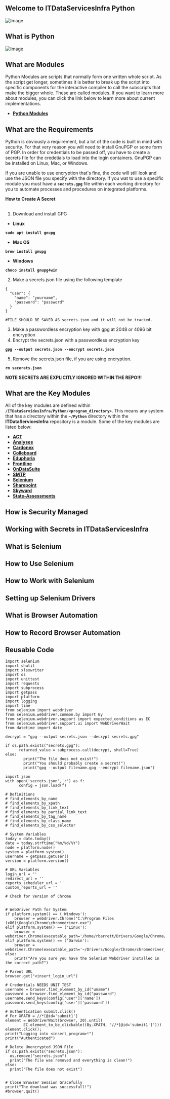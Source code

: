 ## Welcome to ITDataServicesInfra Python
![Image](https://triking-creative.s3.amazonaws.com/Logos/ITDataServicesInfra/ITDataServicesInfra.PNG)

## What is Python
![Image](https://www.python.org/static/img/python-logo@2x.png)

## What are Modules

Python Modules are scripts that normally form one written whole script.
As the script get longer, sometimes it is better to break up the script into specific components for the interactive compiler to call the subscripts that make the bigger whole. These are called modules. If you want to learn more about modules, you can click the link below to learn more about current implementations.

- **[Python Modules](https://docs.python.org/3/tutorial/modules.html)**

## What are the Requirements

Python is obviously a requirement, but a lot of the code is built in mind with security. 
For that very reason you will need to install GnuPGP or some form of PGP. 
In order for credentials to be passed off, you have to create a secrets file for the credetials to load into the login containers.
GnuPGP can be installed on Linux, Mac, or Windows.

If you are unable to use encryption that's fine, the code will still look and use the JSON file you specify with the directory. 
If you wat to use a specific module you must have a **`secrets.gpg`** file within each working directory for you to automate processes and procedures on integrated platforms. 

**How to Create A Secret**
##
1. Download and install GPG 

- **Linux**

**`sudo apt install gnupg`**

- **Mac OS**

**`brew install gnupg`**

- **Windows** 

**`choco install gnupg4win`**

2. Make a secrets.json file using the following template
```
{
  "user": {
    "name": "yourname",
    "password": "password"
  }
}

#FILE SHOULD BE SAVED AS secrets.json and it will not be tracked. 
```
3. Make a passwordless encryption key with gpg at 2048 or 4096 bit encryption
4. Encrypt the secrets.json with a passwordless encryption key

**`gpg --output secrets.json --encrypt secrets.json`**

5. Remove the secrets.json file, if you are using encryption. 

**`rm secerets.json`**

**NOTE SECRETS ARE EXPLICITLY IGNORED WITHIN THE REPO!!!**

## What are the Key Modules

All of the key modules are defined within **`/ITDataServidesInfra/Python/<program_directory>`**. 
This means any system that has a directory within the **`~/Python`** directory within the **ITDataServicesInfra** repository is a module. Some of the key modules are listed below:

- **[ACT](https://github.com/Richard-Barrett/ITDataServicesInfra/tree/master/Python/ACT)**
- **[Analyses](https://github.com/Richard-Barrett/ITDataServicesInfra/tree/master/Python/Analyses)**
- **[Cardonex](https://github.com/Richard-Barrett/ITDataServicesInfra/tree/master/Python/Cardonex)**
- **[Colleboard](https://github.com/Richard-Barrett/ITDataServicesInfra/tree/master/Python/Collegeboard)**
- **[Eduphoria](https://github.com/Richard-Barrett/ITDataServicesInfra/tree/master/Python/Eduphoria)**
- **[Frontline](https://github.com/Richard-Barrett/ITDataServicesInfra/tree/master/Python/Frontline)**
- **[OnDataSuite](https://github.com/Richard-Barrett/ITDataServicesInfra/tree/master/Python/OnDataSuite)**
- **[SMTP](https://github.com/Richard-Barrett/ITDataServicesInfra/tree/master/Python/SMTP)**
- **[Selenium](https://github.com/Richard-Barrett/ITDataServicesInfra/tree/master/Python/Selenium)**
- **[Sharepoint](https://github.com/Richard-Barrett/ITDataServicesInfra/tree/master/Python/Sharepoint)**
- **[Skyward](https://github.com/Richard-Barrett/ITDataServicesInfra/tree/master/Python/Skyward)**
- **[State-Assessments](https://github.com/Richard-Barrett/ITDataServicesInfra/tree/master/Python/State-Assessments)** 

## How is Security Managed

## Working with Secrets in ITDataServicesInfra

## What is Selenium

## How to Use Selenium

## How to Work with Selenium

## Setting up Selenium Drivers

## What is Browser Automation

## How to Record Browser Automation

## Reusable Code
```
import selenium
import shutil
import xlsxwriter
import os
import unittest
import requests
import subprocess
import getpass
import platform
import logging
import time 
from selenium import webdriver
from selenium.webdriver.common.by import By
from selenium.webdriver.support import expected_conditions as EC
from selenium.webdriver.support.ui import WebDriverWait 
from datetime import date

decrypt = "gpg --output secrets.json --decrypt secrets.gpg" 

if os.path.exists("secrets.gpg"):
      returned_value = subprocess.call(decrypt, shell=True)
else:
        print("The file does not exist!")
        print("You should probably create a secret!")
        print("gpg --output filename.gpg --encrypt filename.json")
            
import json
with open('secrets.json','r') as f:
      config = json.load(f)

# Definitions
# find_elements_by_name
# find_elements_by_xpath
# find_elements_by_link_text
# find_elements_by_partial_link_text
# find_elements_by_tag_name
# find_elements_by_class_name
# find_elements_by_css_selector

# System Variables
today = date.today()
date = today.strftime("%m/%d/%Y")
node = platform.node()
system = platform.system()
username = getpass.getuser()
version = platform.version()

# URL Variables 
login_url = ''
redirect_url = ''
reports_scheduler_url = ''
custom_reports_url = ''

# Check for Version of Chrome
              

# WebDriver Path for System
if platform.system() == ('Windows'):
    browser = webdriver.Chrome("C:\Program Files (x86)\Google\Chrome\chromedriver.exe")
elif platform.system() == ('Linux'):
    browser = webdriver.Chrome(executable_path='/home/rbarrett/Drivers/Google/Chrome/chromedriver_linux64/chromedriver')
elif platform.system() == ('Darwin'):
    browser = webdriver.Chrome(executable_path='~/Drivers/Google/Chrome/chromedriver_mac64/chromedriver')
else:
    print("Are you sure you have the Selenium Webdriver installed in the correct path?")
      
# Parent URL
browser.get("<insert_login_url")

# Credentials NEEDS UNIT TEST
username = browser.find_element_by_id("uname")
password = browser.find_element_by_id("password")
username.send_keys(config['user']['name'])
password.send_keys(config['user']['password'])

# Authentication submit.click()
# For XPATH = //*[@id='submit1']
element = WebDriverWait(browser, 20).until(
        EC.element_to_be_clickable((By.XPATH, "//*[@id='submit1']")))
element.click();
print("Logging into <insert_program>!")
print("Authenticated")

# Delete Unencrypted JSON File
if os.path.exists("secrets.json"):
  os.remove("secrets.json")
  print("The file was removed and everything is clean!")
else:
  print("The file does not exist")

              
# Close Browser Session Gracefully              
print("The download was successfull!")
#browser.quit()
```
